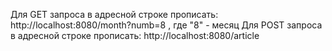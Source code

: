 Для GET запроса в адресной строке прописать: http://localhost:8080/month?numb=8 , где "8" - месяц
Для POST запроса в адресной строке прописать: http://localhost:8080/article
